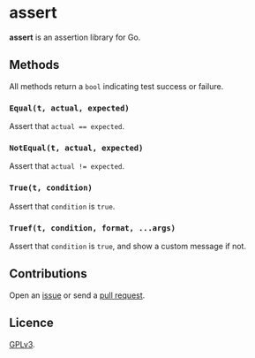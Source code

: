 # assert

**assert** is an assertion library for Go.

## Methods

All methods return a `bool` indicating test success or failure.

### `Equal(t, actual, expected)`

Assert that `actual == expected`.

### `NotEqual(t, actual, expected)`

Assert that `actual != expected`.

### `True(t, condition)`

Assert that `condition` is `true`.

### `Truef(t, condition, format, ...args)`

Assert that `condition` is `true`, and show a custom message if not.

## Contributions

Open an [issue](https://github.com/crdx/assert/issues) or send a [pull request](https://github.com/crdx/assert/pulls).

## Licence

[GPLv3](LICENCE).
